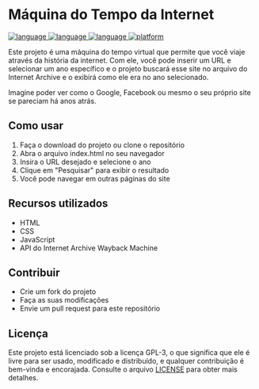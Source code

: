 <h1>Máquina do Tempo da Internet</h1>

<p>
  <a href="https://github.com/">
    <img src="https://img.shields.io/badge/language-html-blue.svg" alt="language">
  </a>
  <a href="https://github.com/">
    <img src="https://img.shields.io/badge/language-css-blue.svg" alt="language">
  </a>
  <a href="https://github.com/">
    <img src="https://img.shields.io/badge/language-javascript-blue.svg" alt="language">
  </a>
  <a href="https://github.com/">
    <img src="https://img.shields.io/badge/platform-web-lightgrey.svg" alt="platform">
  </a>
</p>

<p>Este projeto é uma máquina do tempo virtual que permite que você viaje através da história da internet. Com ele, você pode inserir um URL e selecionar um ano específico e o projeto buscará esse site no arquivo do Internet Archive e o exibirá como ele era no ano selecionado.<p> Imagine poder ver como o Google, Facebook ou mesmo o seu próprio site se pareciam há anos atrás.</p>

<h2>Como usar</h2>
<ol>
  <li>Faça o download do projeto ou clone o repositório</li>
  <li>Abra o arquivo index.html no seu navegador</li>
  <li>Insira o URL desejado e selecione o ano</li>
  <li>Clique em "Pesquisar" para exibir o resultado</li>
  <li>Você pode navegar em outras páginas do site</li>
</ol>

<h2>Recursos utilizados</h2>
<ul>
  <li>HTML</li>
  <li>CSS</li>
  <li>JavaScript</li>
  <li>API do Internet Archive Wayback Machine</li>
</ul>

<h2>Contribuir</h2>
<ul>
  <li>Crie um fork do projeto</li>
  <li>Faça as suas modificações</li>
  <li>Envie um pull request para este repositório</li>
</ul>

<h2>Licença</h2>
<p>Este projeto está licenciado sob a licença GPL-3, o que significa que ele é livre para ser usado, modificado e distribuído, e qualquer contribuição é bem-vinda e encorajada. Consulte o arquivo <a href="LICENSE">LICENSE</a> para obter mais detalhes.</p>
